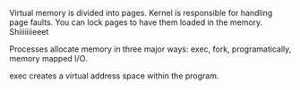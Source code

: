 Virtual memory is divided into pages. Kernel is responsible for handling page faults. You can lock pages to have them loaded in the memory. Shiiiiiiieeet

Processes allocate memory in three major ways: exec, fork, programatically, memory mapped I/O.

exec creates a virtual address space within the program. 



